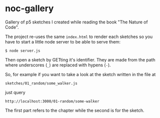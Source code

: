 # noc-gallery
Gallery of p5 sketches I created while reading the book "The Nature of Code".

The project re-uses the same `index.html` to render each sketches so you have to start a little node server to be able to serve them:
```
$ node server.js
```
Then open a sketch by GETting it's identifier. They are made from the path where underscores (`_`) are replaced with hypens (`-`).

So, for example if you want to take a look at the sketch written in the file at 

```
sketches/01_random/some_walker.js
```

just query
```
http://localhost:3000/01-random/some-walker
```
The first part refers to the chapter while the second is for the sketch.